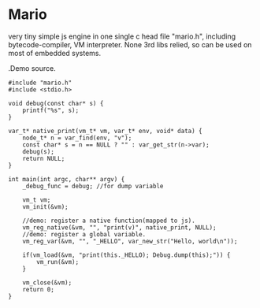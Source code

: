 # Mario
very tiny simple js engine in one single c head file "mario.h", including bytecode-compiler, VM interpreter. None 3rd libs relied, so can be used on most of embedded systems.

.Demo source.

	#include "mario.h"
	#include <stdio.h>

	void debug(const char* s) {
		printf("%s", s);
	}

	var_t* native_print(vm_t* vm, var_t* env, void* data) {
		node_t* n = var_find(env, "v");
		const char* s = n == NULL ? "" : var_get_str(n->var);
		debug(s);
		return NULL;
	}

	int main(int argc, char** argv) {
		_debug_func = debug; //for dump variable

		vm_t vm;
		vm_init(&vm);

		//demo: register a native function(mapped to js).
		vm_reg_native(&vm, "", "print(v)", native_print, NULL);
		//demo: register a global variable.
		vm_reg_var(&vm, "", "_HELLO", var_new_str("Hello, world\n"));

		if(vm_load(&vm, "print(this._HELLO); Debug.dump(this);")) {
			vm_run(&vm);
		}

		vm_close(&vm);
		return 0;
	}
